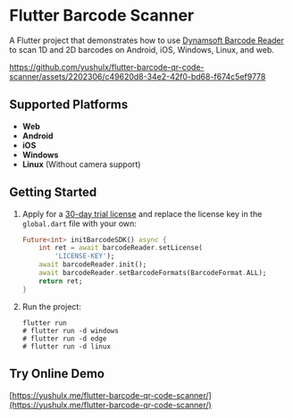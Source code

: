 # Flutter Barcode Scanner

A Flutter project that demonstrates how to use [Dynamsoft Barcode Reader](https://www.dynamsoft.com/barcode-reader/overview/) to scan 1D and 2D barcodes on Android, iOS, Windows, Linux, and web.



https://github.com/yushulx/flutter-barcode-qr-code-scanner/assets/2202306/c49620d8-34e2-42f0-bd68-f674c5ef9778



## Supported Platforms
- **Web**
- **Android**
- **iOS**
- **Windows**
- **Linux** (Without camera support)

## Getting Started
1. Apply for a [30-day trial license](https://www.dynamsoft.com/customer/license/trialLicense/?product=dcv&package=cross-platform) and replace the license key in the `global.dart` file with your own:

    ```dart
    Future<int> initBarcodeSDK() async {
        int ret = await barcodeReader.setLicense(
            'LICENSE-KEY');
        await barcodeReader.init();
        await barcodeReader.setBarcodeFormats(BarcodeFormat.ALL);
        return ret;
    }
    ```

2. Run the project:

    ```
    flutter run
    # flutter run -d windows
    # flutter run -d edge
    # flutter run -d linux
    ```
    
## Try Online Demo
[https://yushulx.me/flutter-barcode-qr-code-scanner/](https://yushulx.me/flutter-barcode-qr-code-scanner/)
